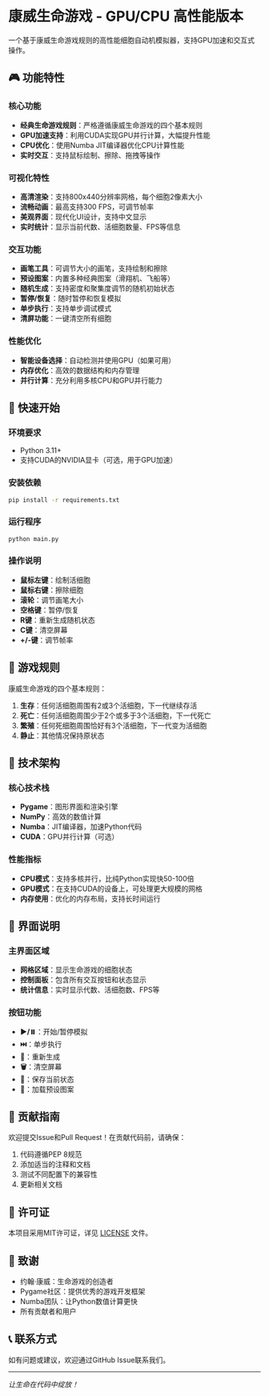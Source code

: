 # 康威生命游戏 - GPU/CPU 高性能版本

一个基于康威生命游戏规则的高性能细胞自动机模拟器，支持GPU加速和交互式操作。

## 🎮 功能特性

### 核心功能
- **经典生命游戏规则**：严格遵循康威生命游戏的四个基本规则
- **GPU加速支持**：利用CUDA实现GPU并行计算，大幅提升性能
- **CPU优化**：使用Numba JIT编译器优化CPU计算性能
- **实时交互**：支持鼠标绘制、擦除、拖拽等操作

### 可视化特性
- **高清渲染**：支持800x440分辨率网格，每个细胞2像素大小
- **流畅动画**：最高支持300 FPS，可调节帧率
- **美观界面**：现代化UI设计，支持中文显示
- **实时统计**：显示当前代数、活细胞数量、FPS等信息

### 交互功能
- **画笔工具**：可调节大小的画笔，支持绘制和擦除
- **预设图案**：内置多种经典图案（滑翔机、飞船等）
- **随机生成**：支持密度和聚集度调节的随机初始状态
- **暂停/恢复**：随时暂停和恢复模拟
- **单步执行**：支持单步调试模式
- **清屏功能**：一键清空所有细胞

### 性能优化
- **智能设备选择**：自动检测并使用GPU（如果可用）
- **内存优化**：高效的数据结构和内存管理
- **并行计算**：充分利用多核CPU和GPU并行能力

## 🚀 快速开始

### 环境要求
- Python 3.11+
- 支持CUDA的NVIDIA显卡（可选，用于GPU加速）

### 安装依赖
```bash
pip install -r requirements.txt
```

### 运行程序
```bash
python main.py
```

### 操作说明
- **鼠标左键**：绘制活细胞
- **鼠标右键**：擦除细胞
- **滚轮**：调节画笔大小
- **空格键**：暂停/恢复
- **R键**：重新生成随机状态
- **C键**：清空屏幕
- **+/-键**：调节帧率

## 🎯 游戏规则

康威生命游戏的四个基本规则：

1. **生存**：任何活细胞周围有2或3个活细胞，下一代继续存活
2. **死亡**：任何活细胞周围少于2个或多于3个活细胞，下一代死亡
3. **繁殖**：任何死细胞周围恰好有3个活细胞，下一代变为活细胞
4. **静止**：其他情况保持原状态

## 🔧 技术架构

### 核心技术栈
- **Pygame**：图形界面和渲染引擎
- **NumPy**：高效的数值计算
- **Numba**：JIT编译器，加速Python代码
- **CUDA**：GPU并行计算（可选）

### 性能指标
- **CPU模式**：支持多核并行，比纯Python实现快50-100倍
- **GPU模式**：在支持CUDA的设备上，可处理更大规模的网格
- **内存使用**：优化的内存布局，支持长时间运行

## 🎨 界面说明

### 主界面区域
- **网格区域**：显示生命游戏的细胞状态
- **控制面板**：包含所有交互按钮和状态显示
- **统计信息**：实时显示代数、活细胞数、FPS等

### 按钮功能
- **▶️/⏸️**：开始/暂停模拟
- **⏭️**：单步执行
- **🔄**：重新生成
- **🗑️**：清空屏幕
- **💾**：保存当前状态
- **📁**：加载预设图案

## 🤝 贡献指南

欢迎提交Issue和Pull Request！在贡献代码前，请确保：

1. 代码遵循PEP 8规范
2. 添加适当的注释和文档
3. 测试不同配置下的兼容性
4. 更新相关文档

## 📄 许可证

本项目采用MIT许可证，详见 [LICENSE](LICENSE) 文件。

## 🙏 致谢

- 约翰·康威：生命游戏的创造者
- Pygame社区：提供优秀的游戏开发框架
- Numba团队：让Python数值计算更快
- 所有贡献者和用户

## 📞 联系方式

如有问题或建议，欢迎通过GitHub Issue联系我们。

---

*让生命在代码中绽放！*